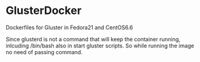 # GlusterDocker
Dockerfiles for Gluster in Fedora21 and CentOS6.6

Since glusterd is not a command that will keep the container running, inlcuding /bin/bash also in start gluster scripts. So while running the image no need of passing command.
